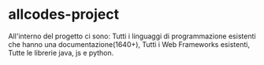 # allcodes-project


All'interno del progetto ci sono:
  Tutti i linguaggi di programmazione esistenti che hanno una documentazione(1640+), 
  Tutti i Web Frameworks esistenti, 
  Tutte le librerie java, js e python.
